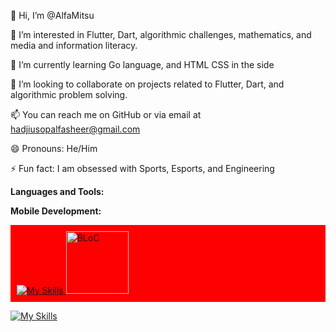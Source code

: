 👋 Hi, I’m @AlfaMitsu

👀 I’m interested in Flutter, Dart, algorithmic challenges, mathematics, and media and information literacy.

🌱 I’m currently learning Go language, and HTML CSS in the side

💞️ I’m looking to collaborate on projects related to Flutter, Dart, and algorithmic problem solving.

📫 You can reach me on GitHub or via email at hadjiusopalfasheer@gmail.com

😄 Pronouns: He/Him

⚡ Fun fact: I am obsessed with Sports, Esports, and Engineering

**Languages and Tools:**

**Mobile Development:** 

<div style="background-color: red; padding: 10px;">
  <a href="https://skillicons.dev">
    <img src="https://skillicons.dev/icons?i=dart,flutter,firebase,supabase" alt="My Skills" />
  </a>
 <img src="https://bloclibrary.dev/_astro/bloc.DJLDGT9c_1KXLNj.svg" alt="BLoC" width="100" height="100">
</div>

[![My Skills](https://skillicons.dev/icons?i=vscode,flutter,html,css,js,ts,react,supabase,go,postgres,postman,autocad,discord,bitbucket,firebase,git,github,instagram,twitter,gmail,linkedin)](https://skillicons.dev)

